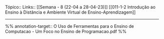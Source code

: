 Tópico::
Links:: [[Semana - 8 (22-04 a 28-04-23)]] [[011-1-2 Introdução ao Ensino à Distância e Ambiente Virtual de Ensino-Aprendizagem]]

---
%%
annotation-target:: O Uso de Ferramentas para o Ensino de Computacao -  Um Foco no Ensino de Programacao.pdf
%%
